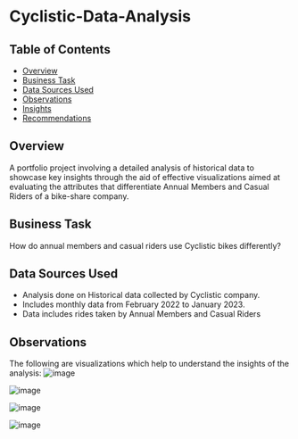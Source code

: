 # Cyclistic-Data-Analysis


## Table of Contents

- [Overview](#Overview)
- [Business Task](#Business-Task)
- [Data Sources Used](#Data-Sources-Used)
- [Observations](#Observations)
- [Insights](#Insights)
- [Recommendations](#Recommendations)



## Overview
A portfolio project involving a detailed analysis of historical data to showcase key insights through the aid of effective visualizations aimed at evaluating the attributes that differentiate Annual Members and Casual Riders of a bike-share company.


## Business Task
How do annual members and casual riders use Cyclistic bikes differently?


## Data Sources Used
<html>
  <body>
<ul>
  <li>Analysis done on Historical data collected by Cyclistic company.</li>
  <li>Includes monthly data from February 2022 to January 2023.</li>
  <li>Data includes rides taken by Annual Members and Casual Riders</li>
 </ul>
  </body>
  </html>

  
## Observations
The following are visualizations which help to understand the insights of the analysis:
![image](https://user-images.githubusercontent.com/50827301/227126937-0cd928c8-e3df-47b6-9289-f41d4b3376ea.png)

![image](https://user-images.githubusercontent.com/50827301/227127001-603375e1-8845-4bd4-b0c3-27ece9089cda.png)

![image](https://user-images.githubusercontent.com/50827301/227127033-90f00637-ed93-488b-864c-6865db897915.png)

![image](https://user-images.githubusercontent.com/50827301/227127061-3635156c-3093-426e-99bd-2bb381b935bc.png)


  




